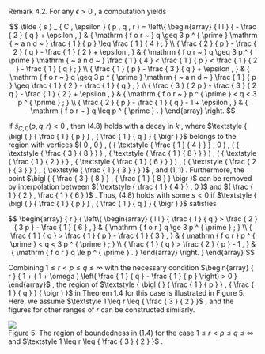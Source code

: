 Remark 4.2. For any $\epsilon > 0$ , a computation yields  

$$
\tilde { s } _ { C , \epsilon } ( p , q , r ) = \left\{ \begin{array} { l l } { - \frac { 2 } { q } + \epsilon , } & { \mathrm { f o r ~ } q \geq 3 p ^ { \prime } \mathrm { ~ a n d ~ } \frac { 1 } { p } \leq \frac { 1 } { 4 } ; } \\ { \frac { 2 } { p } - \frac { 2 } { q } - \frac { 1 } { 2 } + \epsilon , } & { \mathrm { f o r ~ } q \geq 3 p ^ { \prime } \mathrm { ~ a n d ~ } \frac { 1 } { 4 } < \frac { 1 } { p } < \frac { 1 } { 2 } - \frac { 1 } { q } ; } \\ { \frac { 1 } { p } - \frac { 3 } { q } + \epsilon , } & { \mathrm { f o r ~ } q \geq 3 p ^ { \prime } \mathrm { ~ a n d ~ } \frac { 1 } { p } \geq \frac { 1 } { 2 } - \frac { 1 } { q } ; } \\ { \frac { 3 } { 2 p } - \frac { 3 } { 2 q } - \frac { 1 } { 2 } + \epsilon , } & { \mathrm { f o r ~ } p ^ { \prime } < q < 3 p ^ { \prime } ; } \\ { \frac { 2 } { p } - \frac { 1 } { q } - 1 + \epsilon , } & { \mathrm { f o r ~ } q \leq p ^ { \prime } . } \end{array} \right.
$$  

If $\tilde { s } _ { C , 0 } ( p , q , r ) < 0$ , then (4.8) holds with a decay in $k$ , where $\textstyle { \bigl ( } { \frac { 1 } { p } } , { \frac { 1 } { q } } { \bigr ) }$ belongs to the region with vertices $( 0 , 0 ) , ( { \textstyle { \frac { 1 } { 4 } } } , 0 ) , ( { \textstyle { \frac { 3 } { 8 } } } , { \textstyle { \frac { 1 } { 8 } } } ) , ( { \textstyle { \frac { 1 } { 2 } } } , { \textstyle { \frac { 1 } { 6 } } } ) , ( { \textstyle { \frac { 2 } { 3 } } } , { \textstyle { \frac { 1 } { 3 } } } )$ , and $( 1 , 1 )$ . Furthermore, the point $\bigl ( { \frac { 3 } { 8 } } , { \frac { 1 } { 8 } } \bigr )$ can be removed by interpolation between $( \textstyle { \frac { 1 } { 4 } } , 0 )$ and $( \frac { 1 } { 2 } , \frac { 1 } { 6 } )$ . Thus, (4.8) holds with some $s < 0$ if $\textstyle { \bigl ( } { \frac { 1 } { p } } , { \frac { 1 } { q } } { \bigr ) }$ satisfies  

$$
\begin{array} { r } { \left\{ \begin{array} { l l } { \frac { 1 } { q } > \frac { 2 } { 3 p } - \frac { 1 } { 6 } , } & { \mathrm { f o r } q \ge 3 p ^ { \prime } ; } \\ { \frac { 1 } { q } > \frac { 1 } { p } - \frac { 1 } { 3 } , } & { \mathrm { f o r } p ^ { \prime } < q < 3 p ^ { \prime } ; } \\ { \frac { 1 } { q } > \frac { 2 } { p } - 1 , } & { \mathrm { f o r } q \le p ^ { \prime } . } \end{array} \right. } \end{array}
$$  

Combining $1 \leq r < p \leq q \leq \infty$ with the necessary condition $\begin{array} { r } { 1 + ( 1 + \omega ) \left( \frac { 1 } { q } - \frac { 1 } { p } \right) > 0 } \end{array}$ , the region of $\textstyle { \bigl ( } { \frac { 1 } { p } } , { \frac { 1 } { q } } { \bigr ) }$ in Theorem 1.4 for this case is illustrated in Figure 5. Here, we assume $\textstyle 1 \leq r \leq { \frac { 3 } { 2 } }$ , and the figures for other ranges of $r$ can be constructed similarly.  

![](tmpnwrd6mxe/04dc8c317c1fa3b0d58fe3b45a1e76bbf2d67f7a489d35db8323f9f42bf0de2a.jpg)  
Figure 5: The region of boundedness in (1.4) for the case $1 \leq r < p \leq q \leq \infty$ and $\textstyle 1 \leq r \leq { \frac { 3 } { 2 } }$ .  